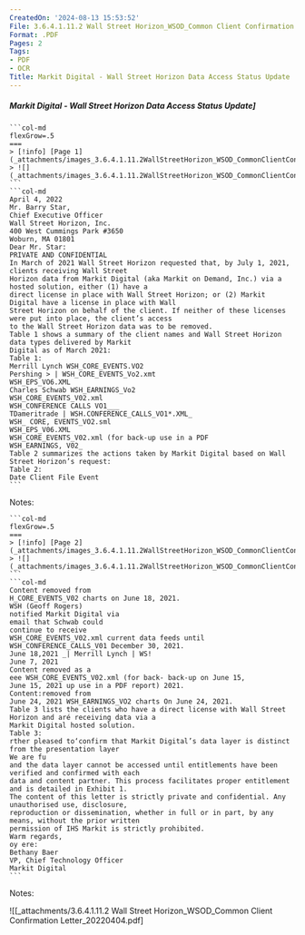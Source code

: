 ```yaml
---
CreatedOn: '2024-08-13 15:53:52'
File: 3.6.4.1.11.2 Wall Street Horizon_WSOD_Common Client Confirmation Letter_20220404.pdf
Format: .PDF
Pages: 2
Tags:
- PDF
- OCR
Title: Markit Digital - Wall Street Horizon Data Access Status Update
---
```


##### Markit Digital - Wall Street Horizon Data Access Status Update]

  
````col
```col-md
flexGrow=.5
===
> [!info] [Page 1](_attachments/images_3.6.4.1.11.2WallStreetHorizon_WSOD_CommonClientConfirmationLetter_20220404.pdf_155352/page_1.png)
> ![](_attachments/images_3.6.4.1.11.2WallStreetHorizon_WSOD_CommonClientConfirmationLetter_20220404.pdf_155352/page_1.png)
```  
```col-md
April 4, 2022  
Mr. Barry Star,  
Chief Executive Officer  
Wall Street Horizon, Inc.  
400 West Cummings Park #3650
Woburn, MA 01801  
Dear Mr. Star:  
PRIVATE AND CONFIDENTIAL  
In March of 2021 Wall Street Horizon requested that, by July 1, 2021, clients receiving Wall Street
Horizon data from Markit Digital (aka Markit on Demand, Inc.) via a hosted solution, either (1) have a
direct license in place with Wall Street Horizon; or (2) Markit Digital have a license in place with Wall
Street Horizon on behalf of the client. If neither of these licenses were put into place, the client’s access
to the Wall Street Horizon data was to be removed.  
Table 1 shows a summary of the client names and Wall Street Horizon data types delivered by Markit
Digital as of March 2021:  
Table 1:  
Merrill Lynch WSH_CORE_EVENTS.VO2  
Pershing > | WSH_CORE_EVENTS_Vo2.xmt
WSH_EPS_VO6.XML  
Charles Schwab WSH_EARNINGS_Vo2  
WSH_CORE_EVENTS_V02.xml  
WSH_CONFERENCE CALLS VO1___  
TDameritrade | WSH.CONFERENCE_CALLS_VO1*.XML_  
WSH_ CORE, EVENTS_VO2.sml  
WSH_EPS_V06.XML
WSH_CORE_EVENTS_V02.xml (for back-up use in a PDF  
WSH_EARNINGS, V02_  
Table 2 summarizes the actions taken by Markit Digital based on Wall Street Horizon’s request:  
Table 2:  
Date Client File Event  
```
````
Notes:    
````col
```col-md
flexGrow=.5
===
> [!info] [Page 2](_attachments/images_3.6.4.1.11.2WallStreetHorizon_WSOD_CommonClientConfirmationLetter_20220404.pdf_155352/page_2.png)
> ![](_attachments/images_3.6.4.1.11.2WallStreetHorizon_WSOD_CommonClientConfirmationLetter_20220404.pdf_155352/page_2.png)
```  
```col-md
Content removed from
H_CORE_EVENTS_V02 charts on June 18, 2021.
WSH (Geoff Rogers)
notified Markit Digital via
email that Schwab could
continue to receive
WSH_CORE_EVENTS_V02.xml current data feeds until
WSH_CONFERENCE_CALLS_V01 December 30, 2021.  
June 18,2021 _| Merrill Lynch | WS!  
June 7, 2021
Content removed as a
eee WSH_CORE_EVENTS_V02.xml (for back- back-up on June 15,
June 15, 2021 up use in a PDF report) 2021.
Content:removed from
June 24, 2021 WSH_EARNINGS_VO2 charts On June 24, 2021.  
Table 3 lists the clients who have a direct license with Wall Street Horizon and aré receiving data via a
Markit Digital hosted solution.  
Table 3:  
rther pleased to‘confirm that Markit Digital’s data layer is distinct from the presentation layer  
We are fu
and the data layer cannot be accessed until entitlements have been verified and confirmed with each  
data and content partner. This process facilitates proper entitlement and is detailed in Exhibit 1.  
The content of this letter is strictly private and confidential. Any unauthorised use, disclosure,
reproduction or dissemination, whether in full or in part, by any means, without the prior written
permission of IHS Markit is strictly prohibited.  
Warm regards,  
oy ere:  
Bethany Baer
VP, Chief Technology Officer
Markit Digital  
```
````
Notes:  


![[_attachments/3.6.4.1.11.2 Wall Street Horizon_WSOD_Common Client Confirmation Letter_20220404.pdf]